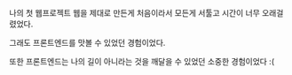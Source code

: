 나의 첫 웹프로젝트 웹을 제대로 만든게 처음이라서 모든게 서툴고 시간이 너무 오래걸렸었다.

그래도 프론트엔드를 맛볼 수 있었던 경험이었다.

또한 프론트엔드는 나의 길이 아니라는 것을 깨달을 수 있었던 소중한 경험이었다 :(
